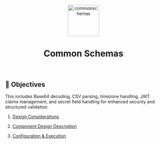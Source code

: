 <div align="center">
  <br>
  <img alt="commonschemas" src="https://user-images.githubusercontent.com/108890369/223312587-5c6326cc-5cf8-457d-9bb0-0a90f12190e5.png" height="100">
  <h1>Common Schemas</h1>
  <h3></h3>
  </br>
</div>

## 🎯 Objectives

This includes Base64 decoding, CSV parsing, timezone handling, JWT claims management, and secret field handling for enhanced security and structured validation.

1. [Design Considerations](Design_Considerations.md)

2. [Component Design Description](Component_Design_Description.md)

3. [Configuration & Execution](../../../../cloud/libraries/python/common-schemas//README.md)
